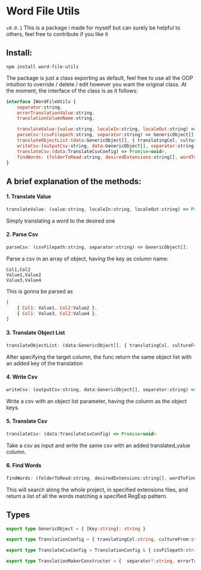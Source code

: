 # Word File Utils
`v0.0.1`
This is a package i made for myself but can surely be helpful to others, feel free to contribute if you like it
## Install:
```
npm install word-file-utils
```

The package is just a class exporting as default, feel free to use all the OOP intuition to override / delete / edit however you want the original class.
At the moment, the interface of the class is as it follows:
```js
interface IWordFileUtils {
    separator:string,
    errorTranslationValue:string,
    translationColumnName:string,

    translateValue:(value:string, localeIn:string, localeOut:string) => Promise<string>,
    parseCsv:(csvFilepath:string, separator:string) => GenericObject[],
    translateObjectList:(data:GenericObject[], { translatingCol, cultureFrom, cultureTo }:TranslationConfig) => Promise<GenericObject[]>,
    writeCsv:(outputCsv:string, data:GenericObject[], separator:string) => Promise<void>,
    translateCsv:(data:TranslateCsvConfig) => Promise<void>,
    findWords: (folderToRead:string, desiredExtensions:string[], wordToFind:RegExp) => string[]
}
```


## A brief explanation of the methods:

#### 1. Translate Value
```js
translateValue: (value:string, localeIn:string, localeOut:string) => Promise<string>;
```
Simply translating a word to the desired one

#### 2. Parse Csv
```js
parseCsv: (csvFilepath:string, separator:string) => GenericObject[];
```
Parse a csv in an array of object, having the key as column name:
```csv
Col1,Col2
Value1,Value2
Value3,Value4
```
This is gonna be parsed as
```js
[
    { Col1: Value1, Col2:Value2 },
    { Col1: Value3, Col2:Value4 },
]
```

#### 3. Translate Object List
```js
translateObjectList: (data:GenericObject[], { translatingCol, cultureFrom, cultureTo }:TranslationConfig) => Promise<GenericObject[]>
```
After specifying the target column, the func return the same object list with an added key of the translation

#### 4. Write Csv
```js
writeCsv: (outputCsv:string, data:GenericObject[], separator:string) => Promise<void>
```
Write a csv with an object list parameter, having the column as the object keys.

#### 5. Translate Csv
```js
translateCsv: (data:TranslateCsvConfig) => Promise<void>
```
Take a csv as input and write the same csv with an added translated_value column.

#### 6. Find Words
```js
findWords: (folderToRead:string, desiredExtensions:string[], wordToFind:RegExp) => string[]
```
This will search along the whole project, in specified extensions files, and return a list of all the words matching a specified RegExp pattern.


## Types
```ts
export type GenericObject = { [Key:string]: string }

export type TranslationConfig = { translatingCol:string, cultureFrom:string, cultureTo:string }

export type TranslateCsvConfig = TranslationConfig & { csvFilepath:string, outFilepath:string, separator?:string }

export type TranslationMakerConstructor = {  separator?:string, errorTranslationValue?:string, translationColumnName?:string }
```

